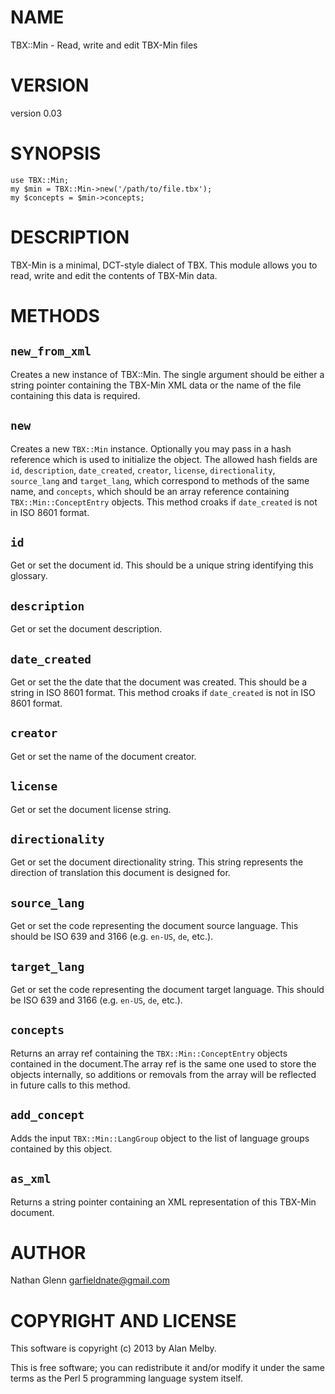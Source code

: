 # NAME

TBX::Min - Read, write and edit TBX-Min files

# VERSION

version 0.03

# SYNOPSIS

	use TBX::Min;
	my $min = TBX::Min->new('/path/to/file.tbx');
	my $concepts = $min->concepts;

# DESCRIPTION

TBX-Min is a minimal, DCT-style dialect of TBX. This module
allows you to read, write and edit the contents of TBX-Min
data.

# METHODS

## `new_from_xml`

Creates a new instance of TBX::Min. The single argument should be either a
string pointer containing the TBX-Min XML data or the name of the file
containing this data is required.

## `new`

Creates a new `TBX::Min` instance. Optionally you may pass in
a hash reference which is used to initialize the object. The allowed hash
fields are `id`, `description`, `date_created`, `creator`, `license`,
`directionality`, `source_lang` and `target_lang`, which correspond to
methods of the same name, and `concepts`, which should be an array reference
containing `TBX::Min::ConceptEntry` objects. This method croaks if
`date_created` is not in ISO 8601 format.

## `id`

Get or set the document id. This should be a unique string
identifying this glossary.

## `description`

Get or set the document description.

## `date_created`

Get or set the the date that the document was created. This should be a
string in ISO 8601 format. This method croaks if `date_created` is not
in ISO 8601 format.

## `creator`

Get or set the name of the document creator.

## `license`

Get or set the document license string.

## `directionality`

Get or set the document directionality string. This string represents
the direction of translation this document is designed for.

## `source_lang`

Get or set the code representing the document source language. This should
be ISO 639 and 3166 (e.g. `en-US`, `de`, etc.).

## `target_lang`

Get or set the code representing the document target language. This should
be ISO 639 and 3166 (e.g. `en-US`, `de`, etc.).

## `concepts`

Returns an array ref containing the `TBX::Min::ConceptEntry` objects contained
in the document.The array ref is the same one used to store the objects
internally, so additions or removals from the array will be reflected in future
calls to this method.

## `add_concept`

Adds the input `TBX::Min::LangGroup` object to the list of language groups
contained by this object.

## `as_xml`

Returns a string pointer containing an XML representation of this TBX-Min
document.

# AUTHOR

Nathan Glenn <garfieldnate@gmail.com>

# COPYRIGHT AND LICENSE

This software is copyright (c) 2013 by Alan Melby.

This is free software; you can redistribute it and/or modify it under
the same terms as the Perl 5 programming language system itself.
